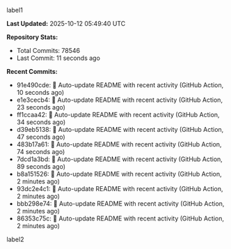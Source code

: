 
label1 
<!-- ACTIVITY_START -->
**Last Updated:** 2025-10-12 05:49:40 UTC

**Repository Stats:**
- Total Commits: 78546
- Last Commit: 11 seconds ago

**Recent Commits:**
- 91e490cde: 🤖 Auto-update README with recent activity (GitHub Action, 10 seconds ago)
- e1e3cecb4: 🤖 Auto-update README with recent activity (GitHub Action, 23 seconds ago)
- ff1ccaa42: 🤖 Auto-update README with recent activity (GitHub Action, 34 seconds ago)
- d39eb5138: 🤖 Auto-update README with recent activity (GitHub Action, 47 seconds ago)
- 483b17a61: 🤖 Auto-update README with recent activity (GitHub Action, 74 seconds ago)
- 7dcd1a3bd: 🤖 Auto-update README with recent activity (GitHub Action, 89 seconds ago)
- b8a151526: 🤖 Auto-update README with recent activity (GitHub Action, 2 minutes ago)
- 93dc2e4c1: 🤖 Auto-update README with recent activity (GitHub Action, 2 minutes ago)
- bbb298e74: 🤖 Auto-update README with recent activity (GitHub Action, 2 minutes ago)
- 86353c75c: 🤖 Auto-update README with recent activity (GitHub Action, 2 minutes ago)
<!-- ACTIVITY_END -->

label2
